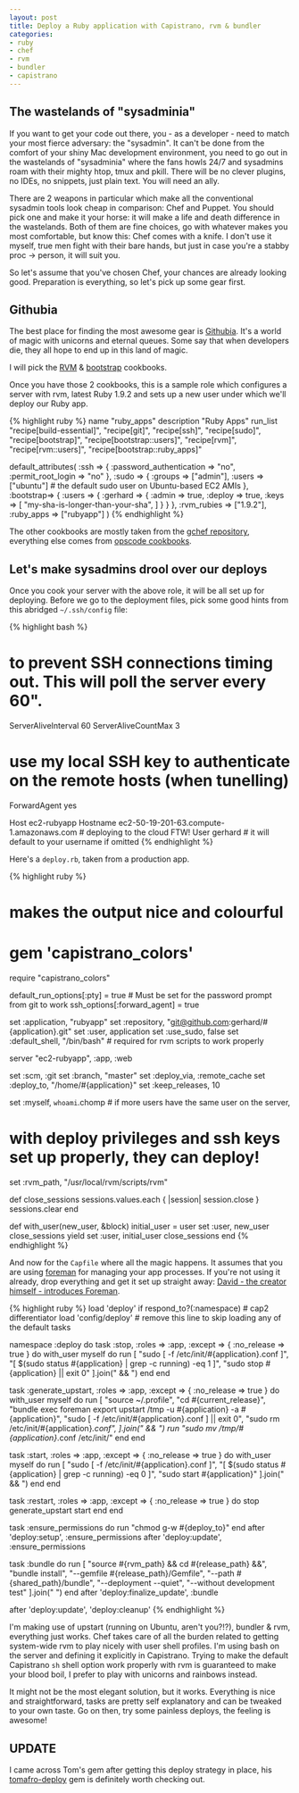 ```yaml
---
layout: post
title: Deploy a Ruby application with Capistrano, rvm & bundler
categories:
- ruby
- chef
- rvm
- bundler
- capistrano
---
```


## The wastelands of "sysadminia"

If you want to get your code out there, you - as a developer - need to match your
most fierce adversary: the "sysadmin". It can't be done from the comfort
of your shiny Mac development environment, you need to go out in the
wastelands of "sysadminia" where the fans howls 24/7 and sysadmins roam
with their mighty htop, tmux and pkill. There will be no clever plugins,
no IDEs, no snippets, just plain text. You will need an ally.

There are 2 weapons in particular which make all the conventional
sysadmin tools look cheap in comparison: Chef and Puppet.
You should pick one and make it your horse:
it will make a life and death difference in the wastelands. Both of
them are fine choices, go with whatever makes you most comfortable, but know this:
Chef comes with a knife. I don't use it myself, true men fight
with their bare hands, but just in case you're a stabby proc -> person,
it will suit you.

So let's assume that you've chosen Chef, your chances are already
looking good. Preparation is everything, so let's pick up some gear
first.

## Githubia

The best place for finding the most awesome gear is
[Githubia](https://github.com/search?&q=chef-cookbooks&type=Repositories).
It's a world of magic with unicorns and eternal queues.
Some say that when developers die, they all hope to end up in this land
of magic.

I will pick the [RVM](https://github.com/gchef/rvm-cookbook) & 
[bootstrap](https://github.com/gchef/bootstrap-cookbook) cookbooks.

Once you have those 2 cookbooks, this is a sample role which configures 
a server with rvm, latest Ruby 1.9.2 and sets up a new user under which
we'll deploy our Ruby app.

{% highlight ruby %}
name          "ruby_apps"
description   "Ruby Apps"
run_list      "recipe[build-essential]",
              "recipe[git]",
              "recipe[ssh]",
              "recipe[sudo]",
              "recipe[bootstrap]",
              "recipe[bootstrap::users]",
              "recipe[rvm]",
              "recipe[rvm::users]",
              "recipe[bootstrap::ruby_apps]"

default_attributes(
  :ssh => {
    :password_authentication => "no",
    :permit_root_login => "no"
  },
  :sudo => {
    :groups => ["admin"],
    :users => ["ubuntu"] # the default sudo user on Ubuntu-based EC2 AMIs
  },
  :bootstrap=> {
    :users => {
      :gerhard => {
        :admin => true,
        :deploy => true,
        :keys => [
          "my-sha-is-longer-than-your-sha",
        ]
      }
    }
  },
  :rvm_rubies => ["1.9.2"],
  :ruby_apps => ["rubyapp"]
)
{% endhighlight %}

The other cookbooks are mostly taken from the [gchef repository](https://github.com/gchef), 
everything else comes from [opscode cookbooks](https://github.com/opscode/cookbooks).

## Let's make sysadmins drool over our deploys

Once you cook your server with the above role, it will be all set up for
deploying. Before we go to the deployment files, pick some good hints
from this abridged `~/.ssh/config` file:

{% highlight bash %}
# to prevent SSH connections timing out. This will poll the server every 60".
ServerAliveInterval 60
ServerAliveCountMax 3
# use my local SSH key to authenticate on the remote hosts (when tunelling)
ForwardAgent yes

Host ec2-rubyapp
  Hostname ec2-50-19-201-63.compute-1.amazonaws.com # deploying to the cloud FTW!
  User gerhard # it will default to your username if omitted
{% endhighlight %}

Here's a `deploy.rb`, taken from a production app.

{% highlight ruby %}
# makes the output nice and colourful
# gem 'capistrano_colors'
require "capistrano_colors"

default_run_options[:pty] = true  # Must be set for the password prompt from git to work
ssh_options[:forward_agent] = true

set :application, "rubyapp"
set :repository,  "git@github.com:gerhard/#{application}.git"
set :user, application
set :use_sudo, false
set :default_shell, "/bin/bash" # required for rvm scripts to work properly

server "ec2-rubyapp", :app, :web

set :scm, :git
set :branch, "master"
set :deploy_via, :remote_cache
set :deploy_to, "/home/#{application}"
set :keep_releases, 10

set :myself, `whoami`.chomp # if more users have the same user on the server,
# with deploy privileges and ssh keys set up properly, they can deploy!
set :rvm_path, "/usr/local/rvm/scripts/rvm"

def close_sessions
  sessions.values.each { |session| session.close }
  sessions.clear
end

def with_user(new_user, &block)
  initial_user = user
  set :user, new_user
  close_sessions
  yield
  set :user, initial_user
  close_sessions
end
{% endhighlight %}

And now for the `Capfile` where all the magic happens. It assumes that
you are using [foreman](https://github.com/ddollar/foreman) for managing
your app processes. If you're not using it already, drop everything and
get it set up straight away: [David - the creator himself - introduces Foreman](http://blog.daviddollar.org/2011/05/06/introducing-foreman.html).

{% highlight ruby %}
load 'deploy' if respond_to?(:namespace) # cap2 differentiator
load 'config/deploy' # remove this line to skip loading any of the default tasks

namespace :deploy do
  task :stop, :roles => :app, :except => { :no_release => true } do
    with_user myself do
      run [
        "sudo [ -f /etc/init/#{application}.conf ]",
        "[ $(sudo status #{application} | grep -c running) -eq 1 ]",
        "sudo stop #{application} || exit 0"
      ].join(" && ")
    end
  end

  task :generate_upstart, :roles => :app, :except => { :no_release => true } do
    with_user myself do
      run [
        "source ~/.profile",
        "cd #{current_release}",
        "bundle exec foreman export upstart /tmp -u #{application} -a #{application}",
        "sudo [ -f /etc/init/#{application}.conf ] || exit 0",
        "sudo rm /etc/init/#{application}*.conf",
      ].join(" && ")
      run "sudo mv /tmp/#{application}*.conf /etc/init/"
    end
  end

  task :start, :roles => :app, :except => { :no_release => true } do
    with_user myself do
      run [
        "sudo [ -f /etc/init/#{application}.conf ]",
        "[ $(sudo status #{application} | grep -c running) -eq 0 ]",
        "sudo start #{application}"
      ].join(" && ")
    end
  end

  task :restart, :roles => :app, :except => { :no_release => true } do
    stop
    generate_upstart
    start
  end
end

task :ensure_permissions do
  run "chmod g-w #{deploy_to}"
end
after 'deploy:setup', :ensure_permissions
after 'deploy:update', :ensure_permissions

task :bundle do
  run [
    "source #{rvm_path} && cd #{release_path} &&",
    "bundle install",
    "--gemfile #{release_path}/Gemfile",
    "--path #{shared_path}/bundle",
    "--deployment --quiet",
    "--without development test"
  ].join(" ")
end
after 'deploy:finalize_update', :bundle

after 'deploy:update', 'deploy:cleanup'
{% endhighlight %}

I'm making use of upstart (running on Ubuntu, aren't you?!?), bundler &
rvm, everything just works. Chef takes care of all the burden related to
getting system-wide rvm to play nicely with user shell profiles. I'm
using bash on the server and defining it explicitly in Capistrano.
Trying to make the default Capistrano `sh` shell option work
properly with rvm is guaranteed to make your blood boil, I prefer to
play with unicorns and rainbows instead.

It might not be the most elegant solution, but it works. Everything is
nice and straightforward, tasks are pretty self explanatory and can be
tweaked to your own taste. Go on then, try some painless deploys, the feeling is
awesome!

## UPDATE

I came across Tom's gem after getting this deploy strategy in place, his
[tomafro-deploy](https://github.com/tomafro/tomafro-deploy) gem is definitely worth checking out.

